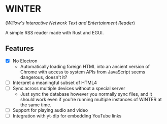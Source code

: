 # WINTER

(*Willow's Interactive Network Text and Entertainment Reader*)

A simple RSS reader made with Rust and EGUI.

## Features

* [x] No Electron
  * Automatically loading foreign HTML into an ancient version of Chrome with access to system APIs from JavaScript seems dangerous, doesn't it?
* [ ] Interpret a meaningful subset of HTML4
* [ ] Sync across multiple devices without a special server
  * Just sync the database however you normally sync files, and it should work even if you're running multiple instances of WINTER at the same time.
* [ ] Support for playing audio and video
* [ ] Integration with yt-dlp for embedding YouTube links
